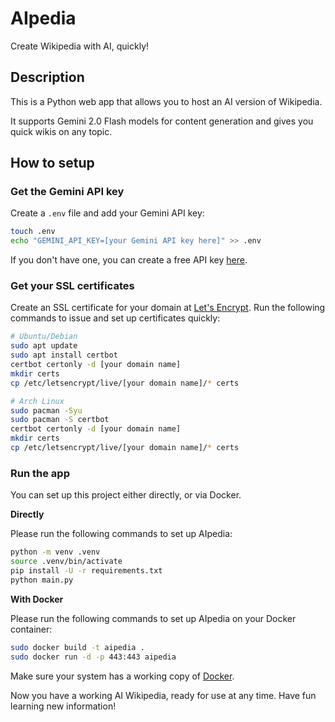 # AIpedia
Create Wikipedia with AI, quickly!

## Description
This is a Python web app that allows you to host an AI version of Wikipedia.

It supports Gemini 2.0 Flash models for content generation and gives you quick wikis on any topic.

## How to setup
### Get the Gemini API key
Create a `.env` file and add your Gemini API key:
```sh
touch .env
echo "GEMINI_API_KEY=[your Gemini API key here]" >> .env
```
If you don't have one, you can create a free API key [here](https://aistudio.google.com/apikey).

### Get your SSL certificates
Create an SSL certificate for your domain at [Let's Encrypt](https://letsencrypt.org/).
Run the following commands to issue and set up certificates quickly:
```sh
# Ubuntu/Debian
sudo apt update
sudo apt install certbot
certbot certonly -d [your domain name]
mkdir certs
cp /etc/letsencrypt/live/[your domain name]/* certs

# Arch Linux
sudo pacman -Syu
sudo pacman -S certbot
certbot certonly -d [your domain name]
mkdir certs
cp /etc/letsencrypt/live/[your domain name]/* certs
```

### Run the app
You can set up this project either directly, or via Docker.
  
  **Directly**
  
  Please run the following commands to set up AIpedia:
  ```sh
  python -m venv .venv
  source .venv/bin/activate
  pip install -U -r requirements.txt
  python main.py
  ```

  **With Docker**

  Please run the following commands to set up AIpedia on your Docker container:
  ```sh
  sudo docker build -t aipedia .
  sudo docker run -d -p 443:443 aipedia
  ```

  Make sure your system has a working copy of [Docker](https://docker.com/).

Now you have a working AI Wikipedia, ready for use at any time. Have fun learning new information!
